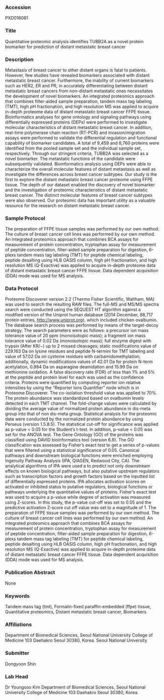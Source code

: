 ### Accession
PXD016061

### Title
Quantitative proteomic analysis identifies TUBB2A as a novel protein biomarker for prediction of distant metastatic breast cancer

### Description
Metastasis of breast cancer to other distant organs is fatal to patients. However, few studies have revealed biomarkers associated with distant metastatic breast cancer. Furthermore, the inability of current biomarkers such as HER2, ER and PR, in accurately differentiating between distant metastatic breast cancers from non-distant metastatic ones necessitates the development of novel biomarkers. An integrated proteomics approach that combines filter-aided sample preparation, tandem mass tag labeling (TMT), high pH fractionation, and high resolution MS was applied to acquire in-depth proteome data of distant metastatic breast cancer FFPE tissue. Bioinformatics analyses for gene ontology and signaling pathways using differentially expressed proteins (DEPs) were performed to investigate molecular characteristics of distant metastatic breast cancer. In addition, real-time polymerase chain reaction (RT-PCR) and invasion/migration assays were performed to validate the differential regulation and functional capability of biomarker candidates. A total of 9,459 and 8,760 proteins were identified from the pooled sample set and the individual sample set, respectively. Through our stringent criteria, TUBB2A was selected as a novel biomarker. The metastatic functions of the candidate were subsequently validated. Bioinformatics analysis using DEPs were able to characterize the overall molecular features of distant metastasis as well as investigate the differences across breast cancer subtypes. Our study is the first to explore the distant metastatic breast cancer proteome using FFPE tissue. The depth of our dataset enabled the discovery of novel biomarker and the investigation of proteomic characteristics of distant metastatic breast cancer. The distinct molecular features of breast cancer subtypes were also observed. Our proteomic data has important utility as a valuable resource for the research on distant metastatic breast cancer.

### Sample Protocol
The preparation of FFPE tissue samples was performed by our own method. The culture of breast cancer cell lines was performed by our own method. An integrated proteomics approach that   combines BCA assays for measurement of protein concentration, tryptophan assay for measurement of peptide concentration, filter-aided sample preparation for digestion, 6-plexs tandem mass tag labeling (TMT) for peptide chemical labeling, peptide desalting using HLB OASIS column, high pH fractionation, and high resolution MS (Q-Exactive) was applied to acquire in-depth proteome data of distant metastatic breast cancer FFPE tissue. Data dependent acquisition (DDA) mode was used for MS analysis.

### Data Protocol
Proteome Discoverer version 2.2 (Thermo Fisher Scientific, Waltham, MA) was used to search the resulting RAW files. The full-MS and MS/MS spectra search were conducted using the SEQUEST HT algorithm against a modified version of the Uniprot human database (2014 December, 88,717 protein entries, http://www.uniprot.org), which included chicken ovalbumin. The database search process was performed by means of the target-decoy strategy. The search parameters were as follows: a precursor ion mass tolerance value of 20 ppm (monoisotopic mass); a fragment ion mass tolerance value of 0.02 Da (monoisotopic mass); full enzyme digest with trypsin (After KR/−) up to 2 missed cleavages; static modifications value of 229.163 Da on lysine residues and peptide N-termini for TMT labeling and value of 57.02 Da on cysteine residues with carbamidomethylation; additionally, dynamic modifications values of 42.01 Da for protein N-term acetylation, 0.984 Da on asparagine deamidation and 15.99 Da on methionine oxidation. A false discovery rate (FDR) of less than 1% and 5% at the peptide and protein level for each was used as the confidence criteria. Proteins were quantified by computing reporter ion relative intensities by using the “Reporter Ions Quantifier” node which is in Proteome Discoverer. The co-isolation threshold value was applied to 70%.  The protein abundance was standardized based on ovalbumin levels detected in each TMT channel. The fold-change values were calculated by dividing the average value of normalized protein abundance in dis-meta group into that of non dis-meta group. Statistical analysis for the proteomic data were conducted by the normalized protein abundance by using Perseus (version 1.5.8.5). The statistical cut-off for significance was applied as p-value < 0.05 for the Student’s t-test. In addition, p-value < 0.05 was set for the ANOVA test.   The Gene Ontology (GO) of the proteins was classified using DAVID bioinformatics tool (version 6.8). The GO classification was assessed by Fisher’s exact test to get a series of p-values that were filtered using a statistical significance of 0.05. Canonical pathways and downstream biological functions were enriched employing Ingenuity Pathway Analysis (IPA, QIAGEN, Redwood City, CA). The analytical algorithms of IPA were used a to predict not only downstream effects on known biological pathways, but also putative upstream regulators such as transcription factors and growth factors based on the inputted list of differentially expressed proteins. IPA allocates activation scores on activated or inhibited status to putative regulators, biological functions or pathways underlying the quantitative values of proteins. Fisher’s exact test was used to acquire a p-value while degree of activation was measured using Z-scores. In this study, the p-value cut-off was set to 0.05 and the predictive activation Z-score cut off value was set to a magnitude of 1.  The preparation of FFPE tissue samples was performed by our own method. The culture of breast cancer cell lines was performed by our own method. An integrated proteomics approach that combines BCA assays for measurement of protein concentration, tryptophan assay for measurement of peptide concentration, filter-aided sample preparation for digestion, 6-plexs tandem mass tag labeling (TMT) for peptide chemical labeling, peptide desalting using HLB OASIS column, high pH fractionation, and high resolution MS (Q-Exactive) was applied to acquire in-depth proteome data of distant metastatic breast cancer FFPE tissue. Data dependent acquisition (DDA) mode was used for MS analysis.

### Publication Abstract
None

### Keywords
Tandem mass tag (tmt), Formalin-fixed paraffin-embedded (ffpe) tissue, Quantitative proteomics, Distant metastatic breast cancer, Biomarkers

### Affiliations
Department of Biomedical Sciences, Seoul National University College of Medicine 103 Daehakro Seoul 30380, Korea.
Seoul National University

### Submitter
Dongyoon Shin

### Lab Head
Dr Youngsoo Kim
Department of Biomedical Sciences, Seoul National University College of Medicine 103 Daehakro Seoul 30380, Korea.


